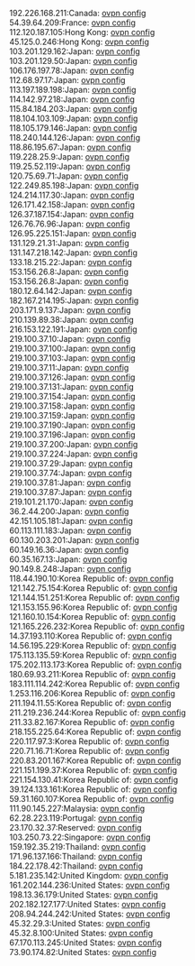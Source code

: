 192.226.168.211:Canada: [ovpn config](vpn/192_226_168_211.ovpn)  
54.39.64.209:France: [ovpn config](vpn/54_39_64_209.ovpn)  
112.120.187.105:Hong Kong: [ovpn config](vpn/112_120_187_105.ovpn)  
45.125.0.246:Hong Kong: [ovpn config](vpn/45_125_0_246.ovpn)  
103.201.129.162:Japan: [ovpn config](vpn/103_201_129_162.ovpn)  
103.201.129.50:Japan: [ovpn config](vpn/103_201_129_50.ovpn)  
106.176.197.78:Japan: [ovpn config](vpn/106_176_197_78.ovpn)  
112.68.97.17:Japan: [ovpn config](vpn/112_68_97_17.ovpn)  
113.197.189.198:Japan: [ovpn config](vpn/113_197_189_198.ovpn)  
114.142.97.218:Japan: [ovpn config](vpn/114_142_97_218.ovpn)  
115.84.184.203:Japan: [ovpn config](vpn/115_84_184_203.ovpn)  
118.104.103.109:Japan: [ovpn config](vpn/118_104_103_109.ovpn)  
118.105.179.146:Japan: [ovpn config](vpn/118_105_179_146.ovpn)  
118.240.144.126:Japan: [ovpn config](vpn/118_240_144_126.ovpn)  
118.86.195.67:Japan: [ovpn config](vpn/118_86_195_67.ovpn)  
119.228.25.9:Japan: [ovpn config](vpn/119_228_25_9.ovpn)  
119.25.52.119:Japan: [ovpn config](vpn/119_25_52_119.ovpn)  
120.75.69.71:Japan: [ovpn config](vpn/120_75_69_71.ovpn)  
122.249.85.198:Japan: [ovpn config](vpn/122_249_85_198.ovpn)  
124.214.117.30:Japan: [ovpn config](vpn/124_214_117_30.ovpn)  
126.171.42.158:Japan: [ovpn config](vpn/126_171_42_158.ovpn)  
126.37.187.154:Japan: [ovpn config](vpn/126_37_187_154.ovpn)  
126.76.76.96:Japan: [ovpn config](vpn/126_76_76_96.ovpn)  
126.95.225.151:Japan: [ovpn config](vpn/126_95_225_151.ovpn)  
131.129.21.31:Japan: [ovpn config](vpn/131_129_21_31.ovpn)  
131.147.218.142:Japan: [ovpn config](vpn/131_147_218_142.ovpn)  
133.18.215.22:Japan: [ovpn config](vpn/133_18_215_22.ovpn)  
153.156.26.8:Japan: [ovpn config](vpn/153_156_26_8.ovpn)  
153.156.26.8:Japan: [ovpn config](vpn/153_156_26_8.ovpn)  
180.12.64.142:Japan: [ovpn config](vpn/180_12_64_142.ovpn)  
182.167.214.195:Japan: [ovpn config](vpn/182_167_214_195.ovpn)  
203.171.9.137:Japan: [ovpn config](vpn/203_171_9_137.ovpn)  
210.139.89.38:Japan: [ovpn config](vpn/210_139_89_38.ovpn)  
216.153.122.191:Japan: [ovpn config](vpn/216_153_122_191.ovpn)  
219.100.37.10:Japan: [ovpn config](vpn/219_100_37_10.ovpn)  
219.100.37.100:Japan: [ovpn config](vpn/219_100_37_100.ovpn)  
219.100.37.103:Japan: [ovpn config](vpn/219_100_37_103.ovpn)  
219.100.37.11:Japan: [ovpn config](vpn/219_100_37_11.ovpn)  
219.100.37.126:Japan: [ovpn config](vpn/219_100_37_126.ovpn)  
219.100.37.131:Japan: [ovpn config](vpn/219_100_37_131.ovpn)  
219.100.37.154:Japan: [ovpn config](vpn/219_100_37_154.ovpn)  
219.100.37.158:Japan: [ovpn config](vpn/219_100_37_158.ovpn)  
219.100.37.159:Japan: [ovpn config](vpn/219_100_37_159.ovpn)  
219.100.37.190:Japan: [ovpn config](vpn/219_100_37_190.ovpn)  
219.100.37.196:Japan: [ovpn config](vpn/219_100_37_196.ovpn)  
219.100.37.200:Japan: [ovpn config](vpn/219_100_37_200.ovpn)  
219.100.37.224:Japan: [ovpn config](vpn/219_100_37_224.ovpn)  
219.100.37.29:Japan: [ovpn config](vpn/219_100_37_29.ovpn)  
219.100.37.74:Japan: [ovpn config](vpn/219_100_37_74.ovpn)  
219.100.37.81:Japan: [ovpn config](vpn/219_100_37_81.ovpn)  
219.100.37.87:Japan: [ovpn config](vpn/219_100_37_87.ovpn)  
219.101.21.170:Japan: [ovpn config](vpn/219_101_21_170.ovpn)  
36.2.44.200:Japan: [ovpn config](vpn/36_2_44_200.ovpn)  
42.151.105.181:Japan: [ovpn config](vpn/42_151_105_181.ovpn)  
60.113.111.183:Japan: [ovpn config](vpn/60_113_111_183.ovpn)  
60.130.203.201:Japan: [ovpn config](vpn/60_130_203_201.ovpn)  
60.149.16.36:Japan: [ovpn config](vpn/60_149_16_36.ovpn)  
60.35.167.13:Japan: [ovpn config](vpn/60_35_167_13.ovpn)  
90.149.8.248:Japan: [ovpn config](vpn/90_149_8_248.ovpn)  
118.44.190.10:Korea Republic of: [ovpn config](vpn/118_44_190_10.ovpn)  
121.142.75.154:Korea Republic of: [ovpn config](vpn/121_142_75_154.ovpn)  
121.144.151.251:Korea Republic of: [ovpn config](vpn/121_144_151_251.ovpn)  
121.153.155.96:Korea Republic of: [ovpn config](vpn/121_153_155_96.ovpn)  
121.160.10.154:Korea Republic of: [ovpn config](vpn/121_160_10_154.ovpn)  
121.165.226.232:Korea Republic of: [ovpn config](vpn/121_165_226_232.ovpn)  
14.37.193.110:Korea Republic of: [ovpn config](vpn/14_37_193_110.ovpn)  
14.56.195.229:Korea Republic of: [ovpn config](vpn/14_56_195_229.ovpn)  
175.113.135.59:Korea Republic of: [ovpn config](vpn/175_113_135_59.ovpn)  
175.202.113.173:Korea Republic of: [ovpn config](vpn/175_202_113_173.ovpn)  
180.69.93.211:Korea Republic of: [ovpn config](vpn/180_69_93_211.ovpn)  
183.111.114.242:Korea Republic of: [ovpn config](vpn/183_111_114_242.ovpn)  
1.253.116.206:Korea Republic of: [ovpn config](vpn/1_253_116_206.ovpn)  
211.194.11.55:Korea Republic of: [ovpn config](vpn/211_194_11_55.ovpn)  
211.219.236.244:Korea Republic of: [ovpn config](vpn/211_219_236_244.ovpn)  
211.33.82.167:Korea Republic of: [ovpn config](vpn/211_33_82_167.ovpn)  
218.155.225.64:Korea Republic of: [ovpn config](vpn/218_155_225_64.ovpn)  
220.117.97.3:Korea Republic of: [ovpn config](vpn/220_117_97_3.ovpn)  
220.71.16.71:Korea Republic of: [ovpn config](vpn/220_71_16_71.ovpn)  
220.83.201.167:Korea Republic of: [ovpn config](vpn/220_83_201_167.ovpn)  
221.151.199.37:Korea Republic of: [ovpn config](vpn/221_151_199_37.ovpn)  
221.154.130.41:Korea Republic of: [ovpn config](vpn/221_154_130_41.ovpn)  
39.124.133.161:Korea Republic of: [ovpn config](vpn/39_124_133_161.ovpn)  
59.31.160.107:Korea Republic of: [ovpn config](vpn/59_31_160_107.ovpn)  
111.90.145.227:Malaysia: [ovpn config](vpn/111_90_145_227.ovpn)  
62.28.223.119:Portugal: [ovpn config](vpn/62_28_223_119.ovpn)  
23.170.32.37:Reserved: [ovpn config](vpn/23_170_32_37.ovpn)  
103.250.73.22:Singapore: [ovpn config](vpn/103_250_73_22.ovpn)  
159.192.35.219:Thailand: [ovpn config](vpn/159_192_35_219.ovpn)  
171.96.137.166:Thailand: [ovpn config](vpn/171_96_137_166.ovpn)  
184.22.178.42:Thailand: [ovpn config](vpn/184_22_178_42.ovpn)  
5.181.235.142:United Kingdom: [ovpn config](vpn/5_181_235_142.ovpn)  
161.202.144.236:United States: [ovpn config](vpn/161_202_144_236.ovpn)  
198.13.36.179:United States: [ovpn config](vpn/198_13_36_179.ovpn)  
202.182.127.177:United States: [ovpn config](vpn/202_182_127_177.ovpn)  
208.94.244.242:United States: [ovpn config](vpn/208_94_244_242.ovpn)  
45.32.29.3:United States: [ovpn config](vpn/45_32_29_3.ovpn)  
45.32.8.100:United States: [ovpn config](vpn/45_32_8_100.ovpn)  
67.170.113.245:United States: [ovpn config](vpn/67_170_113_245.ovpn)  
73.90.174.82:United States: [ovpn config](vpn/73_90_174_82.ovpn)  
